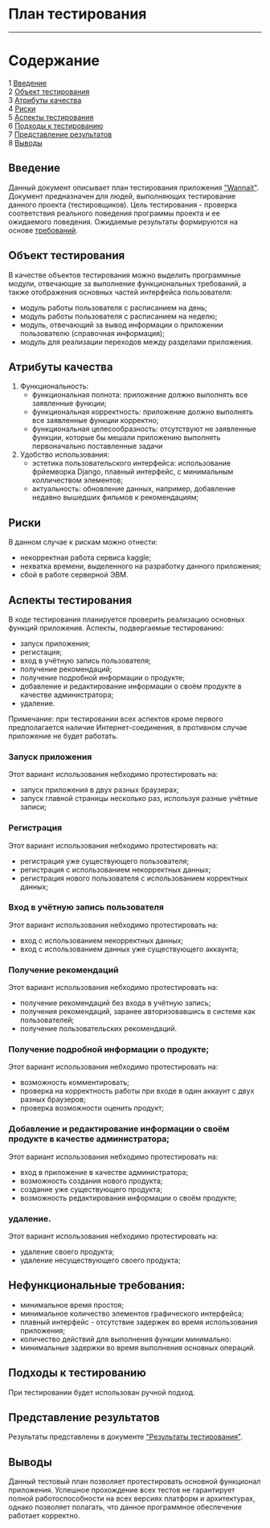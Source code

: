 # План тестирования
---

# Содержание
1 [Введение](#introduction)  
2 [Объект тестирования](#items)  
3 [Атрибуты качества](#quality)  
4 [Риски](#risk)  
5 [Аспекты тестирования](#features)  
6 [Подходы к тестированию](#approach)  
7 [Представление результатов](#pass)  
8 [Выводы](#conclusion)

<a name="introduction"/>

## Введение

Данный документ описывает план тестирования приложения ["Wannait"](https://github.com/L1ttl3S1st3r/wannait). Документ предназначен для людей, выполняющих тестирование данного проекта (тестировщиков). Цель тестирования - проверка соответствия реального поведения программы проекта и ее ожидаемого поведения. Ожидаемые результаты формируются на основе [требований](https://github.com/L1ttl3S1st3r/wannait/blob/master/Documents/Requirements/Requirements%20Document.md).

<a name="items"/>

## Объект тестирования

В качестве объектов тестирования можно выделить программные модули, отвечающие за выполнение функциональных требований, а также отображения основных частей интерфейса пользователя:

* модуль работы пользователя с расписанием на день;
* модуль работы пользователя с расписанием на неделю;
* модуль, отвечающий за вывод информации о приложении пользователю (справочная информация);
* модуль для реализации переходов между разделами приложения. 

<a name="quality"/>

## Атрибуты качества

1. Функциональность:
    - функциональная полнота: приложение должно выполнять все заявленные функции;
    - функциональная корректность: приложение должно выполнять все заявленные функции корректно;
    - функциональная целесообразность: отсутствуют не заявленные функции, которые бы мешали приложению выполнять первоначально поставленные задачи
2. Удобство использования:
    - эстетика пользовательского интерфейса: использование фрйемворка Django, плавный интерфейс, с минимальным колличеством элементов;
    - актуальность: обновление данных, например, добавление недавно вышедших фильмов к рекомендациям;

<a name="risk"/>

## Риски

В данном случае к рискам можно отнести:
* некорректная работа сервиса kaggle;
* нехватка времени, выделенного на разработку данного приложения;
* сбой в работе серверной ЭВМ.

<a name="features"/>

## Аспекты тестирования

В ходе тестирования планируется проверить реализацию основных функций приложения. Аспекты, подвергаемые тестированию: 
* запуск приложения;
* регистация;
* вход в учётную запись пользователя;
* получение рекомендаций;
* получение подробной информации о продукте;
* добавление и редактирование информации о своём продукте в качестве администратора;
* удаление.

Примечание: при тестировании всех аспектов кроме первого предполагается наличие Интернет-соединения, в противном случае приложение не будет работать.

### Запуск приложения
Этот вариант использования небходимо протестировать на:
* запуск приложения в двух разных браузерах;
* запуск главной страницы несколько раз, используя разные учётные записи;

### Регистрация
Этот вариант использования небходимо протестировать на:
* регистрация уже существующего пользователя;
* регистрация с использованием некорректных данных;
* регистрация нового пользователя с использованием корректных данных;


### Вход в учётную запись пользователя
Этот вариант использования небходимо протестировать на:
* вход с использованием некорректных данных;
* вход с использованием данных уже существующего аккаунта;

### Получение рекомендаций
Этот вариант использования небходимо протестировать на:
* получение рекомендаций без входа в учётную запись;
* получения рекомендаций, заранее авторизовавшись в системе как пользователей;
* получение пользовательских рекомендаций.

### Получение подробной информации о продукте;
Этот вариант использования небходимо протестировать на:
* возможность комментировать;
* проверка на корректность работы при входе в один аккаунт с двух разных браузеров;
* проверка возможности оценить продукт;

### Добавление и редактирование информации о своём продукте в качестве администратора;
Этот вариант использования небходимо протестировать на:
* вход в приложение в качестве администратора;
* возможность создания нового продукта;
* создание уже существующего продукта;
* возможность редактирования информации о своём продукте;

### удаление.
Этот вариант использования небходимо протестировать на:
* удаление своего продукта;
* удаление несуществующего своего продукта;

## Нефункциональные требования:
* минимальное время простоя;
* минимальное количество элементов графического интерфейса;
* плавный интерфейс - отсутствие задержек во время использования приложения;
* количество действий для выполнения функции минимально:
* минимальные задержки во время выполнения основных операций.

<a name="approach"/>

## Подходы к тестированию

При тестировании будет использован ручной подход.

<a name="pass"/>

## Представление результатов

Результаты представлены  в документе ["Результаты тестирования"](https://github.com/AlexeiZakharchenia/Watch-Store/blob/master/Testing/TestResult.md).

<a name="conclusion"/>

## Выводы

Данный тестовый план позволяет протестировать основной функционал приложения. Успешное прохождение всех тестов не гарантирует полной работоспособности на всех версиях платформ и архитектурах, однако позволяет полагать, что данное программное обеспечение работает корректно.
